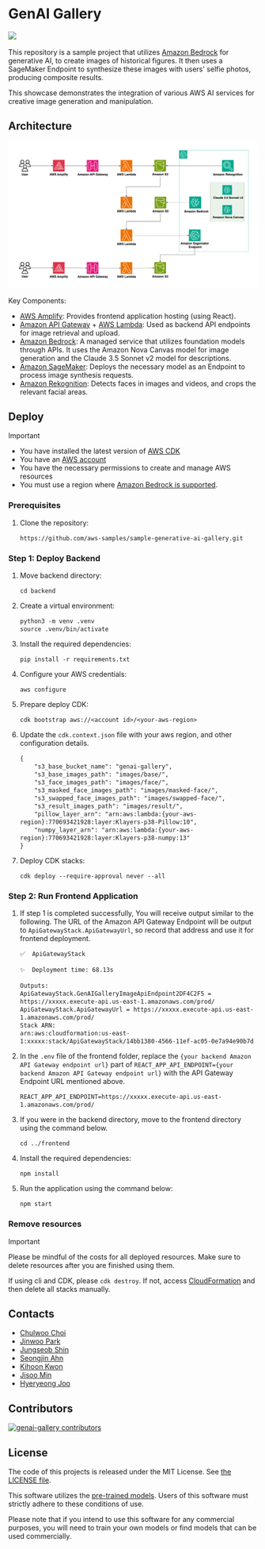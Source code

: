 # GenAI Gallery

![](./docs/images/sample.jpg)

This repository is a sample project that utilizes [Amazon Bedrock](https://aws.amazon.com/bedrock/) for generative AI, to create images of historical figures. It then uses a SageMaker Endpoint to synthesize these images with users' selfie photos, producing composite results. 

This showcase demonstrates the integration of various AWS AI services for creative image generation and manipulation.

## Architecture

![](./docs/images/genai-gallery-architecture-v2.png)

Key Components:

- [AWS Amplify](https://aws.amazon.com/amplify/): Provides frontend application hosting (using React).
- [Amazon API Gateway](https://aws.amazon.com/api-gateway/) + [AWS Lambda](https://aws.amazon.com/lambda/): Used as backend API endpoints for image retrieval and upload.
- [Amazon Bedrock](https://aws.amazon.com/bedrock/): A managed service that utilizes foundation models through APIs. It uses the Amazon Nova Canvas model for image generation and the Claude 3.5 Sonnet v2 model for descriptions.
- [Amazon SageMaker](https://aws.amazon.com/sagemaker/): Deploys the necessary model as an Endpoint to process image synthesis requests.
- [Amazon Rekognition](https://aws.amazon.com/rekognition/): Detects faces in images and videos, and crops the relevant facial areas.

## Deploy

> [!Important]
> - You have installed the latest version of [AWS CDK](https://docs.aws.amazon.com/cdk/latest/guide/getting_started.html)
> - You have an [AWS account](https://aws.amazon.com/free/)
> - You have the necessary permissions to create and manage AWS resources
> - You must use a region where [Amazon Bedrock is supported](https://docs.aws.amazon.com/bedrock/latest/userguide/bedrock-regions.html).

### Prerequisites

1. Clone the repository:
    ```
    https://github.com/aws-samples/sample-generative-ai-gallery.git
    ```

### Step 1: Deploy Backend

1. Move backend directory:
    ```
    cd backend
   ```

2. Create a virtual environment:
    ```
    python3 -m venv .venv
    source .venv/bin/activate
   ```

3. Install the required dependencies:
    ```
    pip install -r requirements.txt
    ```

4. Configure your AWS credentials:
    ```
    aws configure
    ```

5. Prepare deploy CDK:
    ```
    cdk bootstrap aws://<account id>/<your-aws-region>
    ```

6. Update the `cdk.context.json` file with your aws region, and other configuration details.
    ```
    {
        "s3_base_bucket_name": "genai-gallery",
        "s3_base_images_path": "images/base/",
        "s3_face_images_path": "images/face/",
        "s3_masked_face_images_path": "images/masked-face/",
        "s3_swapped_face_images_path": "images/swapped-face/",
        "s3_result_images_path": "images/result/",
        "pillow_layer_arn": "arn:aws:lambda:{your-aws-region}:770693421928:layer:Klayers-p38-Pillow:10",
        "numpy_layer_arn": "arn:aws:lambda:{your-aws-region}:770693421928:layer:Klayers-p38-numpy:13"
    }
    ```

6. Deploy CDK stacks:
    ```
    cdk deploy --require-approval never --all
    ```

### Step 2: Run Frontend Application

1. If step 1 is completed successfully, You will receive output similar to the following. The URL of the Amazon API Gateway Endpoint will be output to `ApiGatewayStack.ApiGatewayUrl`, so record that address and use it for frontend deployment.
    ```
    ✅  ApiGatewayStack

    ✨  Deployment time: 68.13s

    Outputs:
    ApiGatewayStack.GenAIGalleryImageApiEndpoint2DF4C2F5 = https://xxxxx.execute-api.us-east-1.amazonaws.com/prod/
    ApiGatewayStack.ApiGatewayUrl = https://xxxxx.execute-api.us-east-1.amazonaws.com/prod/
    Stack ARN:
    arn:aws:cloudformation:us-east-1:xxxxx:stack/ApiGatewayStack/14bb1380-4566-11ef-ac05-0e7a94e90b7d
    ```

3. In the `.env` file of the frontend folder, replace the `{your backend Amazon API Gateway endpoint url}` part of `REACT_APP_API_ENDPOINT={your backend Amazon API Gateway endpoint url}` with the API Gateway Endpoint URL mentioned above.
    ```
    REACT_APP_API_ENDPOINT=https://xxxxx.execute-api.us-east-1.amazonaws.com/prod/
    ```

4. If you were in the backend directory, move to the frontend directory using the command below.
    ```
    cd ../frontend
    ```

5. Install the required dependencies:
    ```
    npm install
    ```

6. Run the application using the command below:
    ```
    npm start
    ```

### Remove resources

> [!Important]
> Please be mindful of the costs for all deployed resources. Make sure to delete resources after you are finished using them.

If using cli and CDK, please `cdk destroy`. If not, access [CloudFormation](https://console.aws.amazon.com/cloudformation/home) and then delete all stacks manually.

## Contacts

- [Chulwoo Choi](https://github.com/prorhap)
- [Jinwoo Park](https://github.com/jinuland)
- [Jungseob Shin](https://github.com/raphael-shin)
- [Seongjin Ahn](https://github.com/tjdwlsdlaek)
- [Kihoon Kwon](https://github.com/kyoonkwon)
- [Jisoo Min](https://github.com/Jisoo-Min)
- [Hyeryeong Joo](https://github.com/HyeryeongJoo)

## Contributors

[![genai-gallery contributors](https://contrib.rocks/image?repo=raphael-shin/my-aws-cdk-sample&max=1000)](https://github.com/raphael-shin/my-aws-cdk-sample/graphs/contributors)

## License

The code of this projects is released under the MIT License. See [the LICENSE file](./LICENSE).

This software utilizes the [pre-trained models](https://github.com/modelscope/facechain). Users of this software must strictly adhere to these conditions of use. 

Please note that if you intend to use this software for any commercial purposes, you will need to train your own models or find models that can be used commercially.